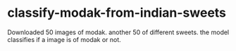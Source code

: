 # classify-modak-from-indian-sweets
Downloaded 50 images of modak. another 50 of different sweets. the model classifies if a image is of modak or not.
